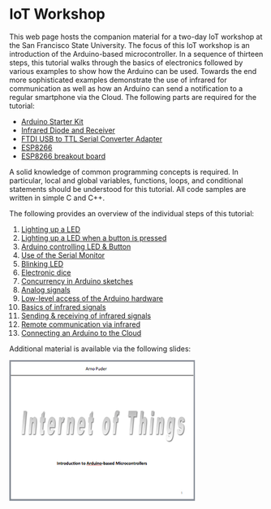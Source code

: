 # IoT Workshop

This web page hosts the companion material for a two-day IoT workshop at the San Francisco State University.
The focus of this IoT workshop is an introduction of the Arduino-based microcontroller. In a sequence of
thirteen steps, this
tutorial walks through the basics of electronics followed by various examples to show how the Arduino
can be used. Towards the end more sophisticated examples demonstrate the use of infrared for communication
as well as how an Arduino can send a notification to a regular smartphone via the Cloud. The following parts
are required for the tutorial:

* <a href="http://a.co/5hgrRdi">Arduino Starter Kit</a>
* <a href="http://a.co/dUCtlyZ">Infrared Diode and Receiver</a>
* <a href="http://a.co/j8D9G7R">FTDI USB to TTL Serial Converter Adapter</a>
* <a href="http://a.co/3dRiMDa">ESP8266</a>
* <a href="http://a.co/iyfeq5Z">ESP8266 breakout board</a>

A solid knowledge of common programming concepts is required. In particular, local and global variables, functions,
loops, and conditional statements should be understood for this tutorial. All code samples are written in
simple C and C++.

The following provides an overview of the individual steps of this tutorial:

1. <a href="00/">Lighting up a LED</a>
2. <a href="01/">Lighting up a LED when a button is pressed</a>
3. <a href="02/">Arduino controlling LED & Button</a>
4. <a href="03/">Use of the Serial Monitor</a>
5. <a href="04/">Blinking LED</a>
6. <a href="05/">Electronic dice</a>
7. <a href="06/">Concurrency in Arduino sketches</a>
8. <a href="07/">Analog signals</a>
9. <a href="08/">Low-level access of the Arduino hardware</a>
10. <a href="09/">Basics of infrared signals</a>
11. <a href="10/">Sending & receiving of infrared signals</a>
12. <a href="11/">Remote communication via infrared</a>
13. <a href="12/">Connecting an Arduino to the Cloud</a>

Additional material is available via the following slides:

<a href="doc/iot-workshop-slides.pdf"><img src="doc/title.png"/></a>
